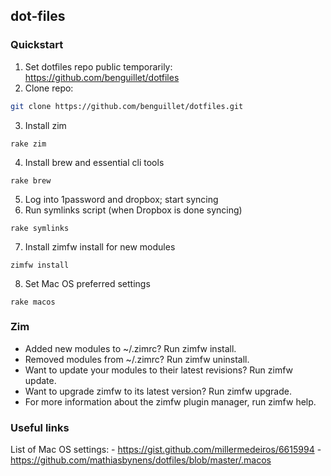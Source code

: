 ## dot-files

### Quickstart
1. Set dotfiles repo public temporarily: https://github.com/benguillet/dotfiles
2. Clone repo:
```bash
git clone https://github.com/benguillet/dotfiles.git
```
3. Install zim
```
rake zim
```
4. Install brew and essential cli tools
```
rake brew
```
5. Log into 1password and dropbox; start syncing
6. Run symlinks script (when Dropbox is done syncing)
```
rake symlinks
```
7. Install zimfw install for new modules
```
zimfw install
```
8. Set Mac OS preferred settings
```
rake macos
```

### Zim
- Added new modules to ~/.zimrc? Run zimfw install.
- Removed modules from ~/.zimrc? Run zimfw uninstall.
- Want to update your modules to their latest revisions? Run zimfw update.
- Want to upgrade zimfw to its latest version? Run zimfw upgrade.
- For more information about the zimfw plugin manager, run zimfw help.

### Useful links
List of Mac OS settings:
    - https://gist.github.com/millermedeiros/6615994
    - https://github.com/mathiasbynens/dotfiles/blob/master/.macos